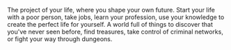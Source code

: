 The project of your life,
where you shape your own future. 
Start your life with a poor person, take jobs, learn your profession, use your knowledge to create the perfect life for yourself. 
A world full of things to discover that you've never seen before, find treasures, take control of criminal networks, or fight your way through dungeons.


<!---
Khefiir/Khefiir is a ✨ special ✨ repository because its `README.md` (this file) appears on your GitHub profile.
You can click the Preview link to take a look at your changes.
--->
